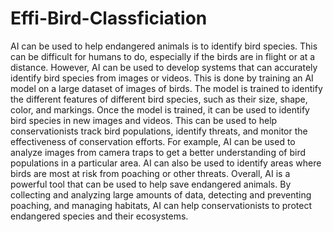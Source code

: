 # Effi-Bird-Classficiation
AI can be used to help endangered animals is to identify bird species. This can be difficult for humans to do, especially if the birds are in flight or at a distance. However, AI can be used to develop systems that can accurately identify bird species from images or videos.
This is done by training an AI model on a large dataset of images of birds. The model is trained to identify the different features of different bird species, such as their size, shape, color, and markings. Once the model is trained, it can be used to identify bird species in new images and videos.
This can be used to help conservationists track bird populations, identify threats, and monitor the effectiveness of conservation efforts. For example, AI can be used to analyze images from camera traps to get a better understanding of bird populations in a particular area. AI can also be used to identify areas where birds are most at risk from poaching or other threats.
Overall, AI is a powerful tool that can be used to help save endangered animals. By collecting and analyzing large amounts of data, detecting and preventing poaching, and managing habitats, AI can help conservationists to protect endangered species and their ecosystems.


